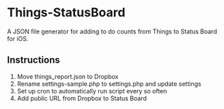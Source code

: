 Things-StatusBoard
==================

A JSON file generator for adding to do counts from Things to Status Board for iOS.

Instructions
------------------
1. Move things_report.json to Dropbox
2. Rename settings-sample.php to settings.php and update settings
3. Set up cron to automatically run script every so often
4. Add public URL from Dropbox to Status Board
